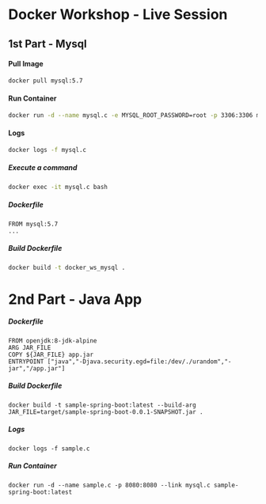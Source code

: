 # Docker Workshop - Live Session

## 1st Part - Mysql
#### Pull Image
```sh
docker pull mysql:5.7
```
#### Run Container
```sh
docker run -d --name mysql.c -e MYSQL_ROOT_PASSWORD=root -p 3306:3306 mysql:5.7
```
#### Logs
```sh
docker logs -f mysql.c
```
##### Execute a command
```sh
docker exec -it mysql.c bash
```
##### Dockerfile
```
FROM mysql:5.7
...
```
##### Build Dockerfile
```sh
docker build -t docker_ws_mysql .
```
# 2nd Part - Java App
##### Dockerfile
```
FROM openjdk:8-jdk-alpine
ARG JAR_FILE
COPY ${JAR_FILE} app.jar
ENTRYPOINT ["java","-Djava.security.egd=file:/dev/./urandom","-jar","/app.jar"]
```
##### Build Dockerfile
```
docker build -t sample-spring-boot:latest --build-arg JAR_FILE=target/sample-spring-boot-0.0.1-SNAPSHOT.jar .
```
##### Logs
```
docker logs -f sample.c
```
##### Run Container
```
docker run -d --name sample.c -p 8080:8080 --link mysql.c sample-spring-boot:latest
```